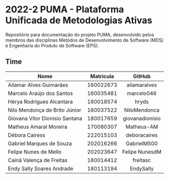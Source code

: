 # 2022-2 PUMA - Plataforma Unificada de Metodologias Ativas 

Repositório para documentação do projeto PUMA, desenvolvido pelos membros das disciplinas Metódos de Desenvolvimento de Software (MDS) e Engenharia do Produto de Software (EPS).

## Time

**Nome** | **Matricula** | **GitHub** 
---------|:-------------:|:----------:
Ailamar Alves Guimarães | 160022673 | ailamaralves
Marcelo Araújo dos Santos | 160035481 | marcelo046
Hérya Rodrigues Alcantara | 180018574 | hryds
Nilo Mendonça de Brito Júnior | 160037522 | NiloMendonca
Giovana Vitor Dionisio Santana | 180017659 | giovanadionisio
Matheus Amaral Moreira | 170080307 | Matheus-AM
Débora Cairess | 222015103 | deboracaires   
Gabriel Marques de Souza | 202016266 | GabrielMS00
Felipe Nunes de Mello | 202023647 | Felipe NunesdM
Cainã Valença de Freitas | 180014412 | freitasc
Endy Sally Soares Andrade | 180113194 | EndySally
